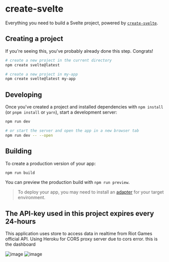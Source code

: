 # create-svelte

Everything you need to build a Svelte project, powered by [`create-svelte`](https://github.com/sveltejs/kit/tree/master/packages/create-svelte).

## Creating a project

If you're seeing this, you've probably already done this step. Congrats!

```bash
# create a new project in the current directory
npm create svelte@latest

# create a new project in my-app
npm create svelte@latest my-app
```

## Developing

Once you've created a project and installed dependencies with `npm install` (or `pnpm install` or `yarn`), start a development server:

```bash
npm run dev

# or start the server and open the app in a new browser tab
npm run dev -- --open
```

## Building

To create a production version of your app:

```bash
npm run build
```

You can preview the production build with `npm run preview`.

> To deploy your app, you may need to install an [adapter](https://kit.svelte.dev/docs/adapters) for your target environment.
## The API-key used in this project expires every 24-hours

This application uses store to access data in realtime from Riot Games official API. Using Heroku for CORS proxy server due to cors error. this is the dashboard

![image](https://github.com/ruhan111/LeagueRanks/assets/44141079/66d783b0-b6f6-4bdf-8c49-d91732706ae7)
![image](https://github.com/ruhan111/LeagueRanks/assets/44141079/821591c3-9a2a-4d8a-967c-f1f7d1b845f7)



